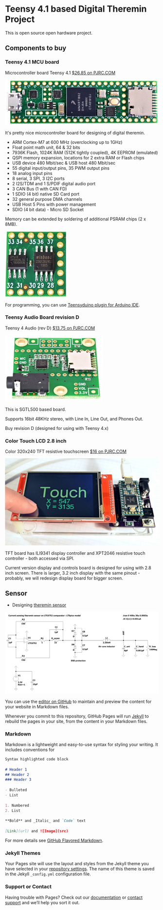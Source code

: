 # Teensy 4.1 based Digital Theremin Project

This is open source open hardware project.

## Components to buy

### Teensy 4.1 MCU board

Microcontroller board Teensy 4.1 [$26.85 on PJRC.COM](https://www.pjrc.com/store/teensy41.html)

![Teensy 4.1 image](images/boards/teensy41_4.jpg)

It's pretty nice microcontroller board for designing of digital theremin.

* ARM Cortex-M7 at 600 MHz (overclocking up to 1GHz)
* Float point math unit, 64 & 32 bits
* 7936K Flash, 1024K RAM (512K tightly coupled), 4K EEPROM (emulated)
* QSPI memory expansion, locations for 2 extra RAM or Flash chips
* USB device 480 Mbit/sec & USB host 480 Mbit/sec
* 55 digital input/output pins, 35 PWM output pins
* 18 analog input pins
* 8 serial, 3 SPI, 3 I2C ports
* 2 I2S/TDM and 1 S/PDIF digital audio port
* 3 CAN Bus (1 with CAN FD)
* 1 SDIO (4 bit) native SD Card port
* 32 general purpose DMA channels
* USB Host 5 Pins with power management	
* SDIO (4 bit data) - Micro SD Socket

Memory can be extended by soldering of additional PSRAM chips (2 x 8MB).

![Teensy 4.1 image](images/boards/teensy41_memory_small.jpg)

For programming, you can use [Teensyduino plugin for Arduino IDE](https://www.pjrc.com/teensy/td_download.html).

### Teensy Audio Board revision D

Teensy 4 Audio (rev D) [$13.75 on PJRC.COM](https://www.pjrc.com/store/teensy3_audio.html)

![Teensy 4.1 image](images/boards/teensy3_audio.jpg)

This is SGTL500 based board.

Supports 16bit 48KHz stereo, with Line In, Line Out, and Phones Out.

Buy revision D (designed for using with Teensy 4.x)


### Color Touch LCD 2.8 inch

Color 320x240 TFT resistive touchscreen [$16 on PJRC.COM](https://www.pjrc.com/store/display_ili9341_touch.html)

![Teensy 4.1 image](images/boards/display_ili9341_touch.jpg)

TFT board has ILI9341 display controller and XPT2046 resistive touch controller - both accessed via SPI.

Current version display and controls board is designed for using with 2.8 inch screen. There is larger, 3.2 inch display with the same pinout - probably, we will redesign display board for bigger screen.

                                                           
## Sensor

* Designing [theremin sensor](sensors.md)

![LTSpice model](/images/ltspice/current_sensing_oscillator_ltc6752_ltspice_model.png)


You can use the [editor on GitHub](https://github.com/teensytheremin/theremin/edit/gh-pages/index.md) to maintain and preview the content for your website in Markdown files.

Whenever you commit to this repository, GitHub Pages will run [Jekyll](https://jekyllrb.com/) to rebuild the pages in your site, from the content in your Markdown files.

### Markdown

Markdown is a lightweight and easy-to-use syntax for styling your writing. It includes conventions for

```markdown
Syntax highlighted code block

# Header 1
## Header 2
### Header 3

- Bulleted
- List

1. Numbered
2. List

**Bold** and _Italic_ and `Code` text

[Link](url) and ![Image](src)
```

For more details see [GitHub Flavored Markdown](https://guides.github.com/features/mastering-markdown/).

### Jekyll Themes

Your Pages site will use the layout and styles from the Jekyll theme you have selected in your [repository settings](https://github.com/teensytheremin/theremin/settings/pages). The name of this theme is saved in the Jekyll `_config.yml` configuration file.

### Support or Contact

Having trouble with Pages? Check out our [documentation](https://docs.github.com/categories/github-pages-basics/) or [contact support](https://support.github.com/contact) and we’ll help you sort it out.
